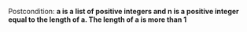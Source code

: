 Postcondition: **a is a list of positive integers and n is a positive integer equal to the length of a. The length of a is more than 1**